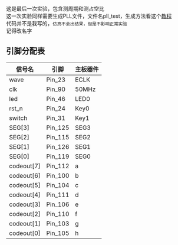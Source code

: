 这是最后一次实验，包含测周期和测占空比  
这一次实验同样需要生成PLL文件，文件名pll_test，生成方法看这个[教程](https://wwa.lanzoui.com/isbqbp909ad)  
代码并不是我写的，`仿真不会出结果，但是不影响正常实验`  
记得改名字  
## 引脚分配表
|信号名|引脚|主板器件|
|------|----|--------|
|wave  |Pin_23 |ECLK|
|clk   |Pin_90 |50MHz|
|led   |Pin_46 |LED0|
|rst_n |Pin_24 |Key0|
|switch|Pin_31 |Key1|
|SEG[3]|Pin_125|SEG3|
|SEG[2]|Pin_115|SEG2|
|SEG[1]|Pin_126|SEG1|
|SEG[0]|Pin_119|SEG0|
|codeout[7]|Pin_112|a|
|codeout[6]|Pin_100|b|
|codeout[5]|Pin_104|c|
|codeout[4]|Pin_111|d|
|codeout[3]|Pin_106|e|
|codeout[2]|Pin_110|f|
|codeout[1]|Pin_103|g|
|codeout[0]|Pin_105|h|
